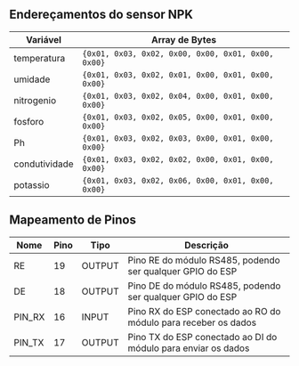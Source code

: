 ## Endereçamentos do sensor NPK

| Variável        | Array de Bytes                                   |
|-----------------|--------------------------------------------------|
| temperatura     | `{0x01, 0x03, 0x02, 0x00, 0x00, 0x01, 0x00, 0x00}` |
| umidade         | `{0x01, 0x03, 0x02, 0x01, 0x00, 0x01, 0x00, 0x00}` |
| nitrogenio      | `{0x01, 0x03, 0x02, 0x04, 0x00, 0x01, 0x00, 0x00}` |
| fosforo         | `{0x01, 0x03, 0x02, 0x05, 0x00, 0x01, 0x00, 0x00}` |
| Ph              | `{0x01, 0x03, 0x02, 0x03, 0x00, 0x01, 0x00, 0x00}` |
| condutividade   | `{0x01, 0x03, 0x02, 0x02, 0x00, 0x01, 0x00, 0x00}` |
| potassio        | `{0x01, 0x03, 0x02, 0x06, 0x00, 0x01, 0x00, 0x00}` |


## Mapeamento de Pinos

| Nome    | Pino | Tipo   | Descrição                                                                                   |
|---------|------|--------|---------------------------------------------------------------------------------------------|
| RE      | 19   | OUTPUT | Pino RE do módulo RS485, podendo ser qualquer GPIO do ESP                                    |
| DE      | 18   | OUTPUT | Pino DE do módulo RS485, podendo ser qualquer GPIO do ESP                                    |
| PIN_RX  | 16   | INPUT  | Pino RX do ESP conectado ao RO do módulo para receber os dados                               |
| PIN_TX  | 17   | OUTPUT | Pino TX do ESP conectado ao DI do módulo para enviar os dados                                |
